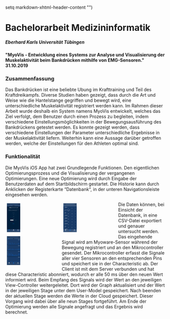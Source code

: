 setq markdown-xhtml-header-content
      "<style type='text/css'>.column {
  float: left;
  width: 33.33%;
  padding: 5px;
}
</style>")

# Bachelorarbeit Medizininformatik
##### Eberhard Karls Universität Tübingen

#### "MyoVis - Entwicklung eines Systems zur Analyse und Visualisierung der Muskelaktivität beim Bankdrücken mithilfe von EMG-Sensoren." 31.10.2019

### Zusammenfassung

Das Bankdrücken ist eine beliebte Ubung im Krafttraining und Teil des Kraftdreikampfs. Diverse Studien haben gezeigt, dass durch die Art und Weise wie die Hantelstange gegriffen und bewegt wird, eine unterschiedliche Muskelaktivität registriert werden kann. Im Rahmen dieser Arbeit wurde deshalb ein System namens MyoVis entwickelt, welches das Ziel verfolgt, dem Benutzer durch einen Prozess zu begleiten, indem verschiedene Einstellungsmöglichkeiten in der Bewegungsausführung des Bankdrückens getestet werden. Es konnte gezeigt werden, dass verschiedene Einstellungen der Parameter unterschiedliche Ergebnisse in der Muskelaktivität liefern. Weiterhin kann eine Aussage darüber getroffen werden, welche der Einstellungen für den Athleten optimal sind.

### Funktionalität
Die MyoVis iOS App hat zwei Grundlegende Funktionen. Den eigentlichen Optimierungsprozess und die Visualisierung der vergangenen Optimierungen.
Eine neue Optimierung wird durch Eingabe der Benutzerdaten auf dem Startbildschirm gestartet. Die Historie kann durch Anklicken der Registerkarte “Datenbank“, in der unteren Navigationsleiste eingesehen werden. 

<div class="row">
  <div class="column">
    <img src="/Screenshots/screenshot_home.png" width="25%">
  </div>
  <div class="column">
    <img src="/Screenshots/screenshot_db.png" width="25%">
  </div>
  <div class="column">
    <img src="/Screenshots/screenshot_graph.png" width="25%">
  </div>
</div>

Die Daten können, bei Einsicht der Datenbank, in eine CSV-Datei exportiert und genauer untersucht werden.
Das eingehende Signal wird am Myoware-Sensor während der Bewegung registriert und an den Mikrocontroller gesendet. Der Mikrocontroller erfasst die Signale aller vier Sensoren an den entsprechenden Pins und speichert sie in der Characteristic ab. Der Client ist mit dem Server verbunden und hat diese Characteristic abonniert, wodurch er alle 50 ms über den neuen Wert informiert wird. Beim Empfang des Signals wird der Wert an den jeweiligen View-Controller weitergeleitet. Dort wird der Graph aktualisiert und der Wert in der jeweiligen Stage unter dem User-Model gespeichert. Nach beenden der aktuellen Stage werden die Werte in der Cloud gespeichert.
Dieser Vorgang wird dabei über alle neun Stages fortgeführt. Am Ende der Optimierung werden alle Signale angefragt und das Ergebnis wird berechnet.

